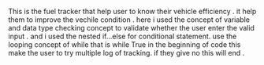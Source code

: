 This is the fuel tracker that help user to know their vehicle efficiency .
it help them to improve the vechile condition .
here i used the concept of variable and data type checking concept to validate whether the user enter the valid input .
and i used the nested if...else for conditional statement.
use the looping concept of while that is while True in the beginning of code this make the user to try multiple log of tracking.
if they give no this will end .
